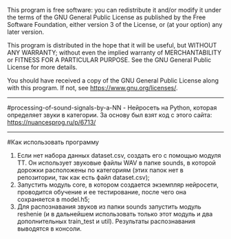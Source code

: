 This program is free software: you can redistribute it and/or modify it under the terms of the GNU General Public License as published by the Free Software Foundation, either version 3 of the License, or (at your option) any later version.

This program is distributed in the hope that it will be useful, but WITHOUT ANY WARRANTY; without even the implied warranty of MERCHANTABILITY or FITNESS FOR A PARTICULAR PURPOSE. See the GNU General Public License for more details.

You should have received a copy of the GNU General Public License along with this program. If not, see <https://www.gnu.org/licenses/>.
______________________________________

#processing-of-sound-signals-by-a-NN - Нейросеть на Python, которая определяет звуки в категории.
За основу был взят код с этого сайта: https://nuancesprog.ru/p/6713/
______________________________________
#Как использовать программу
1. Если нет набора данных dataset.csv, создать его с помощью модуля TT. Он использует звуковые файлы WAV в папке sounds, в которой дорожки расположены по категориям (этих папок нет в репозитории, так как есть файл dataset.csv);
2. Запустить модуль core, в котором создается экземпляр нейросети, проводится обучение и ее тестирование, после чего она сохраняется в model.h5;
3. Для распознавания звуков из папки sounds запустить модуль reshenie (и в дальнейшем использовать только этот модуль и два дополнительных train_test и util).
Результаты распознавания выводятся в консоли.

